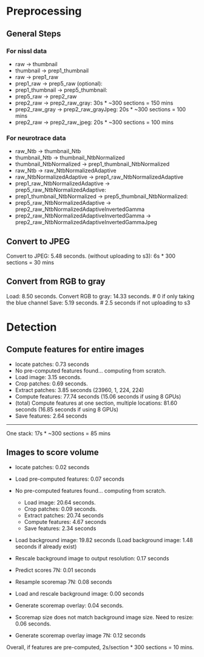 # Preprocessing

## General Steps

### For nissl data
* raw -> thumbnail
* thumbnail -> prep1_thumbnail
* raw -> prep1_raw
* prep1_raw -> prep5_raw (optional):
* prep1_thumbnail -> prep5_thumbnail:
* prep5_raw -> prep2_raw
* prep2_raw -> prep2_raw_gray: 30s * ~300 sections = 150 mins
* prep2_raw_gray -> prep2_raw_grayJpeg: 20s * ~300 sections = 100 mins
* prep2_raw -> prep2_raw_jpeg: 20s * ~300 sections = 100 mins

### For neurotrace data
* raw_Ntb -> thumbnail_Ntb
* thumbnail_Ntb -> thumbnail_NtbNormalized
* thumbnail_NtbNormalized -> prep1_thumbnail_NtbNormalized
* raw_Ntb -> raw_NtbNormalizedAdaptive
* raw_NtbNormalizedAdaptive -> prep1_raw_NtbNormalizedAdaptive
* prep1_raw_NtbNormalizedAdaptive -> prep5_raw_NtbNormalizedAdaptive:
* prep1_thumbnail_NtbNormalized -> prep5_thumbnail_NtbNormalized:
* prep5_raw_NtbNormalizedAdaptive -> prep2_raw_NtbNormalizedAdaptiveInvertedGamma
* prep2_raw_NtbNormalizedAdaptiveInvertedGamma -> prep2_raw_NtbNormalizedAdaptiveInvertedGammaJpeg

## Convert to JPEG
Convert to JPEG: 5.48 seconds. (without uploading to s3): 6s * 300 sections = 30 mins

## Convert from RGB to gray
Load: 8.50 seconds.
Convert RGB to gray: 14.33 seconds. # 0 if only taking the blue channel
Save: 5.19 seconds. # 2.5 seconds if not uploading to s3


# Detection

## Compute features for entire images
* locate patches: 0.73 seconds
* No pre-computed features found... computing from scratch.
* Load image: 3.15 seconds.
* Crop patches: 0.69 seconds.
* Extract patches: 3.85 seconds (23960, 1, 224, 224)
* Compute features: 77.74 seconds (15.06 seconds if using 8 GPUs)
* (total) Compute features at one section, multiple locations: 81.60 seconds (16.85 seconds if using 8 GPUs)
* Save features: 2.64 seconds
-----------------
One stack: 17s * ~300 sections = 85 mins

## Images to score volume

* locate patches: 0.02 seconds

* Load pre-computed features: 0.07 seconds
* No pre-computed features found... computing from scratch.
  * Load image: 20.64 seconds.
  * Crop patches: 0.09 seconds.
  * Extract patches: 20.74 seconds
  * Compute features: 4.67 seconds
  * Save features: 2.34 seconds

* Load background image: 19.82 seconds (Load background image: 1.48 seconds if already exist)
* Rescale background image to output resolution: 0.17 seconds
* Predict scores 7N: 0.01 seconds
* Resample scoremap 7N: 0.08 seconds
* Load and rescale background image: 0.00 seconds
* Generate scoremap overlay: 0.04 seconds.
* Scoremap size does not match background image size. Need to resize: 0.06 seconds.
* Generate scoremap overlay image 7N: 0.12 seconds

Overall, if features are pre-computed, 2s/section * 300 sections = 10 mins.


